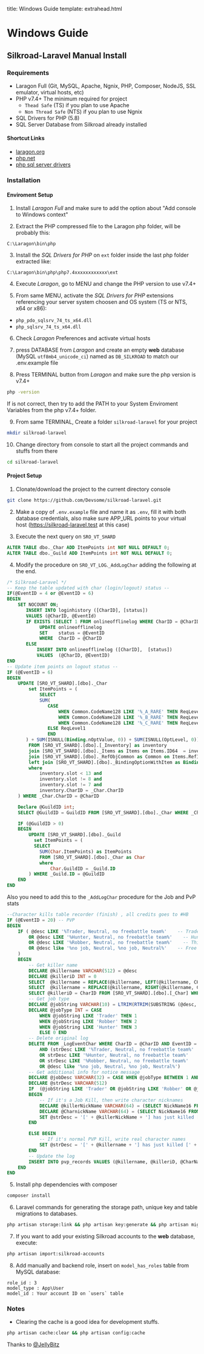 title: Windows Guide
template: extrahead.html

# Windows Guide


## Silkroad-Laravel Manual Install

### Requirements

- Laragon Full (Git, MySQL, Apache, Ngnix, PHP, Composer, NodeJS, SSL emulator, virtual hosts, etc)
- PHP v7.4+ The minimum required for project
  - `Thead Safe` (TS) if you plan to use Apache
  - `Non Thread Safe` (NTS) if you plan to use Ngnix
- SQL Drivers for PHP (5.8)
- SQL Server Database from Silkroad already installed

#### Shortcut Links
- <a href="https://laragon.org/download/">laragon.org</a>
- <a href="https://www.php.net/downloads">php.net</a>
- <a href="https://docs.microsoft.com/en-us/sql/connect/php/download-drivers-php-sql-server?view=sql-server-ver15">php sql server drivers</a>

### Installation

#### Enviroment Setup

1. Install _Laragon Full_ and make sure to add the option about "Add console to Windows context"

2. Extract the PHP compressed file to the Laragon php folder, will be probably this:
```
C:\Laragon\bin\php
```

3. Install the _SQL Drivers for PHP_ on `ext` folder inside the last php folder extracted like:
```
C:\Laragon\bin\php\php7.4xxxxxxxxxxxx\ext
```

4. Execute _Laragon_, go to MENU and change the PHP version to use v7.4+

5. From same MENU, activate the _SQL Drivers for PHP_ extensions referencing your server system choosen and OS system (TS or NTS, x64 or x86):
- `php_pdo_sqlsrv_74_ts_x64.dll`
- `php_sqlsrv_74_ts_x64.dll`

6. Check _Laragon_ Preferences and activate virtual hosts

7. press DATABASE from _Laragon_ and create an empty **web** database (MySQL `utf8mb4_unicode_ci`)
named as `DB_SILKROAD` to match our .env.example file

8. Press TERMINAL button from _Laragon_ and make sure the php version is v7.4+
```bash
php -version
```
If is not correct, then try to add the PATH to your System Enviroment Variables from the php v7.4+ folder.

9. From same TERMINAL, Create a folder `silkroad-laravel` for your project
```bash
mkdir silkroad-laravel
```

10. Change directory from console to start all the project commands and stuffs from there
```bash
cd silkroad-laravel
```

#### Project Setup

1. Clonate/download the project to the current directory console
```bash
git clone https://github.com/Devsome/silkroad-laravel.git
```

2. Make a copy of `.env.example` file and name it as `.env`, fill it with both database credentials, also make sure APP_URL points to your virtual host (https://silkroad-laravel.test at this case)

3. Execute the next query on `SRO_VT_SHARD`
```sql
ALTER TABLE dbo._Char ADD ItemPoints int NOT NULL DEFAULT 0;
ALTER TABLE dbo._Guild ADD ItemPoints int NOT NULL DEFAULT 0;
```

4. Modify the procedure on `SRO_VT_LOG`.`_AddLogChar` adding the following at the end.
```sql
/* Silkroad-Laravel */
-- Keep the table updated with char (login/logout) status --
IF(@EventID = 4 or @EventID = 6)
BEGIN
    SET NOCOUNT ON;
       INSERT INTO loginhistory ([CharID], [status])
       VALUES (@CharID, @EventId)
       IF EXISTS (SELECT 1 FROM onlineofflinelog WHERE CharID = @CharID)
            UPDATE onlineofflinelog
            SET    status = @EventID
            WHERE  CharID = @CharID
       ELSE
           INSERT INTO onlineofflinelog ([CharID],  [status])
           VALUES  (@CharID, @EventID)
END
-- Update item points on logout status --
IF (@EventID = 6)
BEGIN
    UPDATE [SRO_VT_SHARD].[dbo]._Char
        set ItemPoints = (  
            SELECT
            SUM(
               CASE
                   WHEN Common.CodeName128 LIKE '%_A_RARE' THEN ReqLevel1 + 5
                   WHEN Common.CodeName128 LIKE '%_B_RARE' THEN ReqLevel1 + 10
                   WHEN Common.CodeName128 LIKE '%_C_RARE' THEN ReqLevel1 + 15
               ELSE ReqLevel1
               END
       ) + SUM(ISNULL(Binding.nOptValue, 0)) + SUM(ISNULL(OptLevel, 0)) AS ItemPoints
        FROM [SRO_VT_SHARD].[dbo].[_Inventory] as inventory
        join [SRO_VT_SHARD].[dbo]._Items as Items on Items.ID64  = inventory.ItemID
        join [SRO_VT_SHARD].[dbo]._RefObjCommon as Common on Items.RefItemId  = Common.ID
        left join [SRO_VT_SHARD].[dbo]._BindingOptionWithItem as Binding on Binding.nItemDBID = Items.ID64
        where
            inventory.slot < 13 and
            inventory.slot != 8 and
            inventory.slot != 7 and
            inventory.CharID = _Char.CharID
    ) WHERE _Char.CharID = @CharID

    Declare @GuildID int;
    SELECT @GuildID = GuildID FROM [SRO_VT_SHARD].[dbo]._Char WHERE _Char.CharID = @CharID

    IF (@GuildID > 0)
    BEGIN
        UPDATE [SRO_VT_SHARD].[dbo]._Guild
          set ItemPoints = (
          SELECT
            SUM(Char.ItemPoints) as ItemPoints
            FROM [SRO_VT_SHARD].[dbo]._Char as Char
            where
                Char.GuildID = _Guild.ID
        ) WHERE _Guild.ID = @GuildID
    END
END
```

Also you need to add this to the `_AddLogChar` procedure for the Job and PvP stats

```sql
--Character kills table recorder (finish) , all credits goes to #HB
IF (@EventID = 20) -- PVP
BEGIN
    IF ( @desc LIKE '%Trader, Neutral, no freebattle team%'    -- Trader
        OR @desc LIKE '%Hunter, Neutral, no freebattle team%'    -- Hunter
        OR @desc LIKE '%Robber, Neutral, no freebattle team%'    -- Thief
        OR @desc like '%no job, Neutral, %no job, Neutral%'    -- Free PVP
    )
    BEGIN
        -- Get killer name
        DECLARE @killername VARCHAR(512) = @desc
        DECLARE @killeriD INT = 0
		SELECT  @killername = REPLACE(@killername, LEFT(@killername, CHARINDEX('(', @killername)),'')
		SELECT  @killername = REPLACE(@killername, RIGHT(@killername, CHARINDEX(')', REVERSE(@killername))),'')
        SELECT @killeriD = CharID FROM [SRO_VT_SHARD].[dbo].[_Char] WHERE CharName16 = @killername
        -- Get job type
        DECLARE @jobString VARCHAR(10) = LTRIM(RTRIM(SUBSTRING (@desc, 5, 7)))
        DECLARE @jobType INT = CASE
            WHEN @jobString LIKE 'Trader' THEN 1
            WHEN @jobString LIKE 'Robber' THEN 2
            WHEN @jobString LIKE 'Hunter' THEN 3
            ELSE 0 END
        -- Delete original log
        DELETE FROM _LogEventChar WHERE CharID = @CharID AND EventID = 20
            AND (strDesc LIKE '%Trader, Neutral, no freebattle team%'
            OR strDesc LIKE '%Hunter, Neutral, no freebattle team%'
            OR strDesc LIKE '%Robber, Neutral, no freebattle team%'
            OR @desc like '%no job, Neutral, %no job, Neutral%')
        -- Get additional info for notice message
        DECLARE @jobDesc VARCHAR(32) = CASE WHEN @jobType BETWEEN 1 AND 3 THEN 'Job Conflict' ELSE 'Free PVP' END
        DECLARE @strDesc VARCHAR(512)
        IF  (@jobString LIKE 'Trader' OR @jobString LIKE 'Robber' OR @jobString LIKE 'Hunter')
        BEGIN
            -- If it's a Job Kill, then write character nicknames
            DECLARE @killerNickName VARCHAR(64) = (SELECT NickName16 FROM [SRO_VT_SHARD].[dbo].[_Char] WHERE CharID = @killeriD)
            DECLARE @CharnickName VARCHAR(64) = (SELECT NickName16 FROM [SRO_VT_SHARD].[dbo].[_Char] WHERE CharID = @CharID)
            SET @strDesc = '[' + @killerNickName + '] has just killed [' + @CharnickName + '] in [' + @jobDesc + '] mode on [' + CONVERT(NVARCHAR(30), GETDATE(), 0) + ']'
        END

        ELSE BEGIN
            -- If it's normal PVP Kill, write real character names
            SET @strDesc = '[' + @killername + '] has just killed [' + @CharName + '] in [' + @jobDesc + '] mode on [' + CONVERT(NVARCHAR(30), GETDATE(), 0) + ']'
        END
        -- Update the log
        INSERT INTO pvp_records VALUES (@killername, @killeriD, @CharName, @CharID, @jobType, @strPos, @strDesc, GETDATE())
    END
END
```

5. Install php dependencies with composer
```bash
composer install
```

6. Laravel commands for generating the storage path, unique key and table migrations to databases.
```bash
php artisan storage:link && php artisan key:generate && php artisan migrate --seed
```

7. If you want to add your existing Silkroad accounts to the **web** database, execute:
```bash
php artisan import:silkroad-accounts
```

8. Add manually and backend role, insert on `model_has_roles` table from MySQL database:
```
role_id : 3
model_type : App\User
model_id : Your account ID on `users` table
```

### Notes

- Clearing the cache is a good idea for development stuffs.
```bash
php artisan cache:clear && php artisan config:cache
```

Thanks to [@JellyBitz](https://github.com/JellyBitz)
